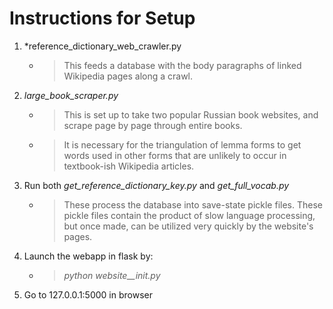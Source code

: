 # Instructions for Setup


1. *reference_dictionary_web_crawler.py
   * > This feeds a database with the body paragraphs of linked Wikipedia pages along a crawl.

2. *large_book_scraper.py*
   * > This is set up to take two popular Russian book websites, and scrape page by page through entire books.
   * > It is necessary for the triangulation of lemma forms to get words used in other forms that are unlikely to occur in textbook-ish Wikipedia articles.

3. Run both *get_reference_dictionary_key.py* and *get_full_vocab.py*
   * > These process the database into save-state pickle files. These pickle files contain the product of slow language processing, but once made, can be utilized very quickly by the website's pages.

4. Launch the webapp in flask by:
   * > *python website__init.py*

5. Go to 127.0.0.1:5000 in browser
